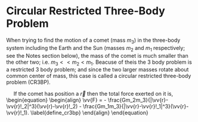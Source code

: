 # Circular Restricted Three-Body Problem
When trying to find the motion of a comet (mass $m_3$) in the three-body system including the Earth and the Sun (masses $m_2$ and $m_1$ respectively; see the Notes section below), the mass of the comet is much smaller than the other two; i.e. $m_3<<m_2<m_1$. Beacuse of theis the 3 body problem is a restricted 3 body problem; and since the two larger masses rotate about common center of mass, this case is called a circular restricted three-body problem (CR3BP).

&nbsp;&nbsp;&nbsp;&nbsp; If the comet has position a $\vec{r}$ then the total force exerted on it is,
\begin{equation}
  \begin{align}
    \vv{F} = - \frac{Gm_2m_3}{|\vv{r}-\vv{r}\!_2|^3}(\vv{r}-\vv{r}\!_2) - \frac{Gm_1m_3}{|\vv{r}-\vv{r}\!_1|^3}(\vv{r}-\vv{r}\!_1).
    \label{define_cr3bp}
\end{align}
\end{equation}
